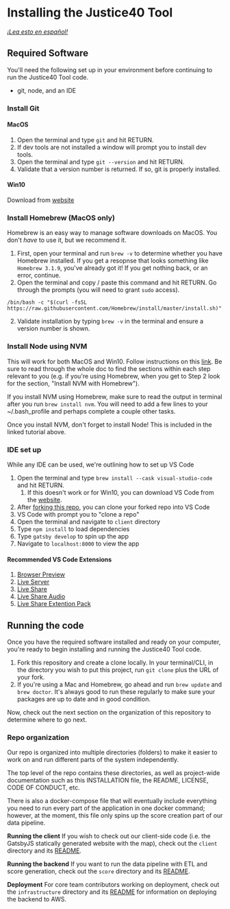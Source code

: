 # Installing the Justice40 Tool

*[¡Lea esto en español!](INSTALLATION-es.md)*

## Required Software
You'll need the following set up in your environment before continuing to run the Justice40 Tool code.

- git, node, and an IDE

### Install Git

#### MacOS
1. Open the terminal and type `git` and hit RETURN.
2. If dev tools are not installed a window will prompt you to install dev tools. 
3. Open the terminal and type `git --version` and hit RETURN.
4. Validate that a version number is returned. If so, git is properly installed.

#### Win10
Download from [website](https://git-scm.com/download/win)


### Install Homebrew (MacOS only)
Homebrew is an easy way to manage software downloads on MacOS. You don't *have* to use it, but we recommend it. 

1. First, open your terminal and run `brew -v` to determine whether you have Homebrew installed. If you get a resopnse that looks something like `Homebrew 3.1.9`, you've already got it! If you get nothing back, or an error, continue.
2. Open the terminal and copy / paste this command and hit RETURN. Go through the prompts (you will need to grant `sudo` access).

`/bin/bash -c "$(curl -fsSL https://raw.githubusercontent.com/Homebrew/install/master/install.sh)"`

2. Validate installation by typing `brew -v` in the terminal and ensure a version number is shown.

### Install Node using NVM 

This will work for both MacOS and Win10. Follow instructions on this [link](https://medium.com/@nodesource/installing-node-js-tutorial-using-nvm-5c6ff5925dd8). Be sure to read through the whole doc to find the sections within each step relevant to you (e.g. if you're using Homebrew, when you get to Step 2 look for the section, "Install NVM with Homebrew").

If you install NVM using Homebrew, make sure to read the output in terminal after you run `brew install nvm`. You will need to add a few lines to your ~/.bash_profile and perhaps complete a couple other tasks.

Once you install NVM, don't forget to install Node! This is included in the linked tutorial above.

### IDE set up
While any IDE can be used, we're outlining how to set up VS Code

1. Open the terminal and type `brew install --cask visual-studio-code` and hit RETURN.
    1. If this doesn't work or for Win10, you can download VS Code from the [website](https://code.visualstudio.com/).
2. After [forking this repo](https://github.com/usds/justice40-tool/blob/main/CONTRIBUTING.md#code-contributions), you can clone your forked repo into VS Code
3. VS Code with prompt you to "clone a repo"
4. Open the terminal and navigate to `client` directory
5. Type `npm install` to load dependencies
6. Type `gatsby develop` to spin up the app
7. Navigate to `localhost:8000` to view the app

#### Recommended VS Code Extensions

1. [Browser Preview](https://github.com/auchenberg/vscode-browser-preview)
2. [Live Server](https://github.com/ritwickdey/vscode-live-server)
3. [Live Share](https://github.com/MicrosoftDocs/live-share)
4. [Live Share Audio](https://github.com/MicrosoftDocs/live-share)
5. [Live Share Extention Pack](https://github.com/MicrosoftDocs/live-share)


## Running the code

Once you have the required software installed and ready on your computer, you're ready to begin installing and running the Justice40 Tool code.

1. Fork this repository and create a clone locally. In your terminal/CLI, in the directory you wish to put this project, run `git clone` plus the URL of your fork. 
1. If you're using a Mac and Homebrew, go ahead and run `brew update` and `brew doctor`. It's always good to run these regularly to make sure your packages are up to date and in good condition. 

Now, check out the next section on the organization of this repository to determine where to go next.

### Repo organization
Our repo is organized into multiple directories (folders) to make it easier to work on and run different parts of the system independently. 

The top level of the repo contains these directories, as well as project-wide documentation such as this INSTALLATION file, the README, LICENSE, CODE OF CONDUCT, etc. 

There is also a docker-compose file that will eventually include everything you need to run every part of the application in one docker command; however, at the moment, this file only spins up the score creation part of our data pipeline. 

**Running the client**
If you wish to check out our client-side code (i.e. the GatsbyJS statically generated website with the map), check out the `client` directory and its [README](client/README.md).

**Running the backend**
If you want to run the data pipeline with ETL and score generation, check out the `score` directory and its [README](score/README.md).

**Deployment**
For core team contributors working on deployment, check out the `infrastructure` directory and its [README](infrastructure/README.md) for information on deploying the backend to AWS.
